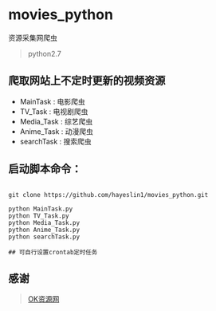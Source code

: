 # movies_python
资源采集网爬虫


> python2.7

## 爬取网站上不定时更新的视频资源
+ MainTask : 电影爬虫
+ TV_Task : 电视剧爬虫
+ Media_Task : 综艺爬虫
+ Anime_Task : 动漫爬虫
+ searchTask : 搜索爬虫


## 启动脚本命令：
```shell 

git clone https://github.com/hayeslin1/movies_python.git

python MainTask.py
python TV_Task.py
python Media_Task.py
python Anime_Task.py
python searchTask.py

## 可自行设置crontab定时任务

```


## 感谢

> [OK资源网](http://www.jisudhw.com/) 
